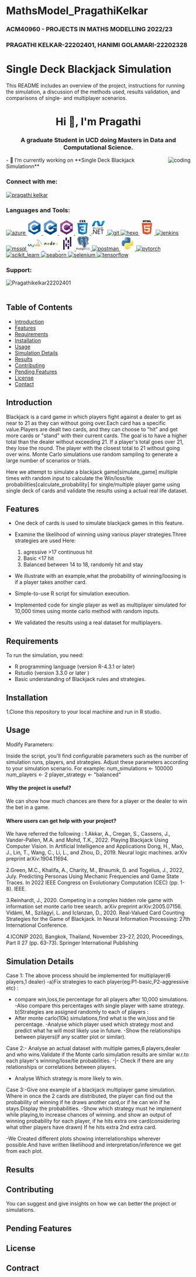 # MathsModel_PragathiKelkar
### ACM40960 - PROJECTS IN MATHS MODELLING 2022/23
### PRAGATHI KELKAR-22202401,           HANIMI GOLAMARI-22202328
# Single Deck Blackjack Simulation

This README includes an overview of the project, instructions for running the simulation, a discussion of the methods used, results validation, and comparisons of single- and multiplayer scenarios.

<h1 align="center">Hi 👋, I'm Pragathi</h1>
<h3 align="center">A graduate Student in UCD doing Masters in Data and Computational Science.</h3>
<img align="right" alt=coding width= img src= "https://i.gifer.com/ALTb.gif">
- 🔭 I’m currently working on **Single Deck Blackjack Simulationn**
<h3 align="left">Connect with me:</h3>
<p align="left">
<a href="https://linkedin.com/in/pragathi kelkar" target="blank"><img align="center" src="https://raw.githubusercontent.com/rahuldkjain/github-profile-readme-generator/master/src/images/icons/Social/linked-in-alt.svg" alt="pragathi kelkar" height="30" width="40" /></a>
</p>

<h3 align="left">Languages and Tools:</h3>
<p align="left"> <a href="https://azure.microsoft.com/en-in/" target="_blank" rel="noreferrer"> <img src="https://www.vectorlogo.zone/logos/microsoft_azure/microsoft_azure-icon.svg" alt="azure" width="40" height="40"/> </a> <a href="https://www.cprogramming.com/" target="_blank" rel="noreferrer"> <img src="https://raw.githubusercontent.com/devicons/devicon/master/icons/c/c-original.svg" alt="c" width="40" height="40"/> </a> <a href="https://www.w3schools.com/cpp/" target="_blank" rel="noreferrer"> <img src="https://raw.githubusercontent.com/devicons/devicon/master/icons/cplusplus/cplusplus-original.svg" alt="cplusplus" width="40" height="40"/> </a> <a href="https://www.w3schools.com/cs/" target="_blank" rel="noreferrer"> <img src="https://raw.githubusercontent.com/devicons/devicon/master/icons/csharp/csharp-original.svg" alt="csharp" width="40" height="40"/> </a> <a href="https://www.w3schools.com/css/" target="_blank" rel="noreferrer"> <img src="https://raw.githubusercontent.com/devicons/devicon/master/icons/css3/css3-original-wordmark.svg" alt="css3" width="40" height="40"/> </a> <a href="https://dotnet.microsoft.com/" target="_blank" rel="noreferrer"> <img src="https://raw.githubusercontent.com/devicons/devicon/master/icons/dot-net/dot-net-original-wordmark.svg" alt="dotnet" width="40" height="40"/> </a> <a href="https://git-scm.com/" target="_blank" rel="noreferrer"> <img src="https://www.vectorlogo.zone/logos/git-scm/git-scm-icon.svg" alt="git" width="40" height="40"/> </a> <a href="hexo.io/" target="_blank" rel="noreferrer"> <img src="https://www.vectorlogo.zone/logos/hexoio/hexoio-icon.svg" alt="hexo" width="40" height="40"/> </a> <a href="https://www.w3.org/html/" target="_blank" rel="noreferrer"> <img src="https://raw.githubusercontent.com/devicons/devicon/master/icons/html5/html5-original-wordmark.svg" alt="html5" width="40" height="40"/> </a> <a href="https://www.jenkins.io" target="_blank" rel="noreferrer"> <img src="https://www.vectorlogo.zone/logos/jenkins/jenkins-icon.svg" alt="jenkins" width="40" height="40"/> </a> <a href="https://www.microsoft.com/en-us/sql-server" target="_blank" rel="noreferrer"> <img src="https://www.svgrepo.com/show/303229/microsoft-sql-server-logo.svg" alt="mssql" width="40" height="40"/> </a> <a href="https://www.mysql.com/" target="_blank" rel="noreferrer"> <img src="https://raw.githubusercontent.com/devicons/devicon/master/icons/mysql/mysql-original-wordmark.svg" alt="mysql" width="40" height="40"/> </a> <a href="https://nodejs.org" target="_blank" rel="noreferrer"> <img src="https://raw.githubusercontent.com/devicons/devicon/master/icons/nodejs/nodejs-original-wordmark.svg" alt="nodejs" width="40" height="40"/> </a> <a href="https://pandas.pydata.org/" target="_blank" rel="noreferrer"> <img src="https://raw.githubusercontent.com/devicons/devicon/2ae2a900d2f041da66e950e4d48052658d850630/icons/pandas/pandas-original.svg" alt="pandas" width="40" height="40"/> </a> <a href="https://www.postgresql.org" target="_blank" rel="noreferrer"> <img src="https://raw.githubusercontent.com/devicons/devicon/master/icons/postgresql/postgresql-original-wordmark.svg" alt="postgresql" width="40" height="40"/> </a> <a href="https://postman.com" target="_blank" rel="noreferrer"> <img src="https://www.vectorlogo.zone/logos/getpostman/getpostman-icon.svg" alt="postman" width="40" height="40"/> </a> <a href="https://www.python.org" target="_blank" rel="noreferrer"> <img src="https://raw.githubusercontent.com/devicons/devicon/master/icons/python/python-original.svg" alt="python" width="40" height="40"/> </a> <a href="https://pytorch.org/" target="_blank" rel="noreferrer"> <img src="https://www.vectorlogo.zone/logos/pytorch/pytorch-icon.svg" alt="pytorch" width="40" height="40"/> </a> <a href="https://scikit-learn.org/" target="_blank" rel="noreferrer"> <img src="https://upload.wikimedia.org/wikipedia/commons/0/05/Scikit_learn_logo_small.svg" alt="scikit_learn" width="40" height="40"/> </a> <a href="https://seaborn.pydata.org/" target="_blank" rel="noreferrer"> <img src="https://seaborn.pydata.org/_images/logo-mark-lightbg.svg" alt="seaborn" width="40" height="40"/> </a> <a href="https://www.selenium.dev" target="_blank" rel="noreferrer"> <img src="https://raw.githubusercontent.com/detain/svg-logos/780f25886640cef088af994181646db2f6b1a3f8/svg/selenium-logo.svg" alt="selenium" width="40" height="40"/> </a> <a href="https://www.tensorflow.org" target="_blank" rel="noreferrer"> <img src="https://www.vectorlogo.zone/logos/tensorflow/tensorflow-icon.svg" alt="tensorflow" width="40" height="40"/> </a> </p>

<h3 align="left">Support:</h3>
<p><a href="https://www.buymeacoffee.com/Pragathikelkar22202401"> <img align="left" src="https://cdn.buymeacoffee.com/buttons/v2/default-yellow.png" height="50" width="210" alt="Pragathikelkar22202401" /></a></p><br><br>

## Table of Contents
- [Introduction](#introduction)
- [Features](#features)
- [Requirements](#requirements)
- [Installation](#installation)
- [Usage](#usage)
- [Simulation Details](#simulation-details)
- [Results](#results)
- [Contributing](#contributing)
- [Pending Features](#Pending-features)
- [License](#license)
- [Contact](#contact)

## Introduction

Blackjack is a card game in which players fight against a dealer to get as near to 21 as they can without going over.Each card has a specific value.Players are dealt two cards, and they can choose to "hit" and get more cards or "stand" with their current cards. The goal is to have a higher total than the dealer without exceeding 21. If a player's total goes over 21, they lose the round. The player with the closest total to 21 without going over wins.
Monte Carlo simulations use random sampling to generate a large number of scenarios or trials.

Here we attempt to simulate a blackjack game[simulate_game] multiple times with random input to calculate the Win/loss/tie probabilities[calculate_probability] for single/multiple player game using single deck of cards and validate the results using a actual real life dataset.



## Features
- One deck of cards is used to simulate blackjack games in this feature.
- Examine the likelihood of winning using various player strategies.Three strategies are used Here:
  1. agressive >17 continuous hit
  2. Basic <17 hit 
  3. Balanced between 14 to 18, randomly hit and stay

- We illustrate with an example,what the probability of winning/loosing is if a player takes another card.
- Simple-to-use R script for simulation execution.
- Implemented code for single player as well as multiplayer simulated for 10,000 times using monte carlo method with random inputs.
- We validated the results using a real dataset for multiplayers.


## Requirements
To run the simulation, you need:
- R programming language (version R-4.3.1 or later)
- Rstudio (version 3.3.0 or later )
- Basic understanding of Blackjack rules and strategies.
  
## Installation
1.Clone this repository to your local machine and run in R studio.

## Usage

Modify Parameters:

Inside the script, you'll find configurable parameters such as the number of simulation runs, players, and strategies.
Adjust these parameters according to your simulation scenario. For example:
num_simulations <- 100000
num_players <- 2
player_strategy <- "balanced"

#### Why the project is useful?
We can show how much chances are there for a player or the dealer to win the bet in a game.


#### Where users can get help with your project?
We have referred the following :
 1.Akkar, A., Cregan, S., Cassens, J., Vander-Pallen, M.A. and Mohd, T.K., 2022. Playing Blackjack Using Computer Vision. In Artificial Intelligence and Applications
Dong, H., Mao, J., Lin, T., Wang, C., Li, L., and Zhou, D., 2019. Neural logic machines. arXiv preprint arXiv:1904.11694.

2.Green, M.C., Khalifa, A., Charity, M., Bhaumik, D. and Togelius, J., 2022, July. Predicting Personas Using Mechanic Frequencies and Game State Traces. In 2022 IEEE
Congress on Evolutionary Computation (CEC) (pp. 1-8). IEEE.

3.Reinhardt, J., 2020. Competing in a complex hidden role game with information set monte carlo tree search. arXiv preprint arXiv:2005.07156.
Vidámi, M., Szilágyi, L. and Iclanzan, D., 2020. Real-Valued Card Counting Strategies for the Game of Blackjack. In Neural Information Processing: 27th International
Conference.
 
 4.ICONIP 2020, Bangkok, Thailand, November 23–27, 2020, Proceedings, Part II 27 (pp. 63-73). Springer International Publishing


## Simulation Details

Case 1: The above process should be implemented for multiplayer(6 players,1 dealer)
-a)Fix strategies to each player(eg:P1-basic,P2-aggressive etc) :
- compare win,loss,tie percentage for all players after 10,000 simulations.
-Also compare this percentages with single player with same strategy.
b)Strategies are assigned randomly to each of players : 
- After monte carlo(10k) simulations,find what is the win,loss and tie percentage.
-Analyse which player used which strategy most and predict what he will most likely use in future.
-Show the relationships between players(if any scatter plot or similar).

Case 2:- Analyse an actual dataset with multiple games,6 players,dealer and who wins.Validate if the Monte carlo simulation results are similar w.r.to each player's winning/lose/tie probabilities. -|- Check if there are any relationships or correlations between players.
- Analyse Which strategy is more likely to win.


Case 3:-Give one example of a blackjack multiplayer game simulation.
Where in once the 2 cards are distributed, the player can find out the probability of winning if he draws another card,or if he can win if he stays.Display the probabilities.
-Show which strategy must he  implement while playing,to increase chances of winning.
and show an output of winning probability for each player,
      if he hits extra one card(considering what other players have drawn)
      If he hits extra 2nd extra card.

-We Created different plots showing interrelationships wherever possible.And have written likeliihood and interpretation/inference we get from each plot.


## Results


## Contributing
You can suggest and give insights on how we can better the project or simulations.

## Pending Features



## License


## Contract


